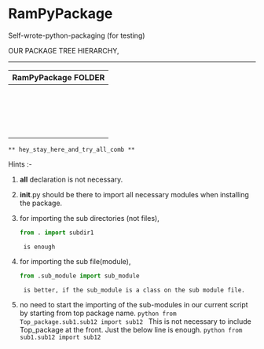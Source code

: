 # RamPyPackage
Self-wrote-python-packaging (for testing)


OUR PACKAGE TREE HIERARCHY,



______________________
|RamPyPackage FOLDER |
|--------------------|
    |
    |--subdir1 FOLDER
    |        |---- subsubdir1 FOLDER
    |        |        |------ bottom_of_subsubdir1.py
    |        |        |______ __init__.py
    |        |
    |        |---- intermediate_from_subdir1.py
    |        |
    |        |---- intermediate_2_from_subdir1.py
    |        |
    |        |____ __init__.py
    |
    |--subdir2 FOLDER
    |        |---- bottom_of_subdir2.py
    |        |---- test.py
    |        |____ __init__.py
    |
    |__ __init__.py


    ** hey_stay_here_and_try_all_comb **


Hints :-

1. __all__ declaration is not necessary.

2. __init__.py should be there to import all necessary modules when
installing the package.

3. for importing the sub directories (not files),
    ```python
    from . import subdir1
    ```
        is enough
        
4. for importing the sub file(module),
    ```python
    from .sub_module import sub_module
    ```
        is better, if the sub_module is a class on the sub module file.
        
5. no need to start the importing of the sub-modules in our current script
   by starting from top package name.
        ```python
        from Top_package.sub1.sub12 import sub12
        ```
            This is not necessary to include Top_package at the front.
            Just the below line is enough.
                ```python
                from sub1.sub12 import sub12
                ```
